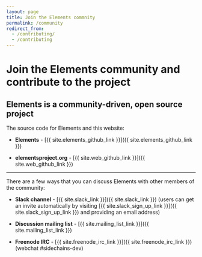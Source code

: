 ```yaml
---
layout: page
title: Join the Elements commnity
permalink: /community
redirect_from:
  - /contributing/
  - /contributing
---
```

# Join the Elements community and contribute to the project

## Elements is a community-driven, open source project
    
The source code for Elements and this website:

* **Elements** - [{{ site.elements_github_link }}]({{ site.elements_github_link }})

* **elementsproject.org** - [{{ site.web_github_link }}]({{ site.web_github_link }})

* * * 

There are a few ways that you can discuss Elements with other members of the community:

* **Slack channel** - [{{ site.slack_link }}]({{ site.slack_link }}) (users can get an invite automatically by visiting [{{ site.slack_sign_up_link }}]({{ site.slack_sign_up_link }}) and providing an email address)

* **Discussion mailing list** - [{{ site.mailing_list_link }}]({{ site.mailing_list_link }})

* **Freenode IRC** - [{{ site.freenode_irc_link }}]({{ site.freenode_irc_link }}) (webchat #sidechains-dev)
